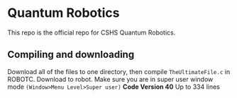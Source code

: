 # Quantum Robotics
This repo is the official repo for CSHS Quantum Robotics. 
## Compiling and downloading
Download all of the files to one directory, then compile ```TheUltimateFile.c``` in ROBOTC. Download to robot.
Make sure you are in super user window mode ```(Window>Menu Level>Super user)``` 
**Code Version 40** 
Up to 334 lines 
